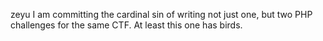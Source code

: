 zeyu
I am committing the cardinal sin of writing not just one, but two PHP challenges for the same CTF. At least this one has birds.

